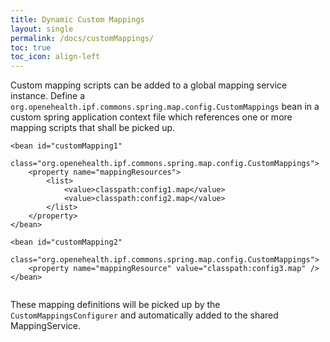 ```yaml
---
title: Dynamic Custom Mappings
layout: single
permalink: /docs/customMappings/
toc: true
toc_icon: align-left  
---
```



Custom mapping scripts can be added to a global mapping service instance.
Define a `org.openehealth.ipf.commons.spring.map.config.CustomMappings` bean in a custom spring application context file which references
one or more mapping scripts that shall be picked up.

```
<bean id="customMapping1"
      class="org.openehealth.ipf.commons.spring.map.config.CustomMappings">
    <property name="mappingResources">
        <list>
            <value>classpath:config1.map</value>
            <value>classpath:config2.map</value>
        </list>
    </property>
</bean>

<bean id="customMapping2"
      class="org.openehealth.ipf.commons.spring.map.config.CustomMappings">
    <property name="mappingResource" value="classpath:config3.map" />
</bean>


```

These mapping definitions will be picked up by the `CustomMappingsConfigurer` and automatically added
to the shared MappingService.